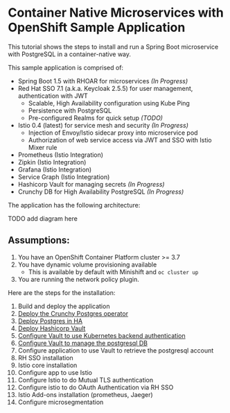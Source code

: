 # Container Native Microservices with OpenShift Sample Application

This tutorial shows the steps to install and run a Spring Boot microservice with PostgreSQL in a container-native way. 

This sample application is comprised of:

* Spring Boot 1.5 with RHOAR for microservices *(In Progress)*
* Red Hat SSO 7.1 (a.k.a. Keycloak 2.5.5) for user management, authentication with JWT
  * Scalable, High Availability configuration using Kube Ping
  * Persistence with PostgreSQL
  * Pre-configured Realms for quick setup *(TODO)*
* Istio 0.4 (latest) for service mesh and security *(In Progress)*
  * Injection of Envoy/Istio sidecar proxy into microservice pod
  * Authorization of web service access via JWT and SSO with Istio Mixer rule
* Prometheus (Istio Integration)
* Zipkin (Istio Integration)
* Grafana (Istio Integration)
* Service Graph (Istio Integration)
* Hashicorp Vault for managing secrets *(In Progress)*
* Crunchy DB for High Availability PostgreSQL *(In Progress)*

The application has the following architecture:

TODO add diagram here

## Assumptions:
1. You have an OpenShift Container Platform cluster >= 3.7
2. You have dynamic volume provisioning available
   * This is available by default with Minishift and `oc cluster up`
3. You are running the network policy plugin.

Here are the steps for the installation:

1. Build and deploy the application
2. [Deploy the Crunchy Postgres operator](./crunchy/deploy-crunchy.md)
3. [Deploy Postgres in HA](./crunchy/deploy-HA-db.md)
4. [Deploy Hashicorp Vault](./vault/deploy-vault.md)
5. [Configure Vault to use Kubernetes backend authentication](./vault/vault-kube-backend.md)
6. [Configure Vault to manage the postgresql DB](./vault/vault-postgres.md)
7. Configure application to use Vault to retrieve the postgresql account
8. RH SSO installation
9. Istio core installation
10. Configure app to use Istio
11. Configure Istio to do Mutual TLS authentication
12. Configure istio to do OAuth Authentication via RH SSO
13. Istio Add-ons installation (prometheus, Jaeger)
14. Configure microsegmentation
